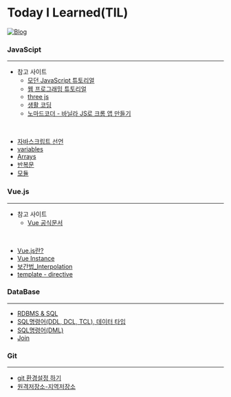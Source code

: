 # Today I Learned(TIL)
[![Blog](https://img.shields.io/badge/Blog-jmlee9707.velog-blueviolet.svg)](https://velog.io/@jmlee9707)

### JavaScipt
---
* 참고 사이트
    * [모던 JavaScript 튜토리얼](https://ko.javascript.info/)
    * [웹 프로그래밍 튜토리얼](https://poiemaweb.com/)
    * [three js](https://threejs.org/)
    * [생활 코딩](https://opentutorials.org/course/743)
    * [노마드코더 - 바닐라 JS로 크롬 앱 만들기](https://nomadcoders.co/javascript-for-beginners)

<br>

* [자바스크립트 선언](https://github.com/jmlee9707/TIL/blob/main/JavaScript/%EC%9E%90%EB%B0%94%EC%8A%A4%ED%81%AC%EB%A6%BD%ED%8A%B8_%EC%84%A0%EC%96%B8.md)
* [variables](https://github.com/jmlee9707/TIL/blob/main/JavaScript/%EB%B3%80%EC%88%98.md)
* [Arrays]()
* [반복문](https://github.com/jmlee9707/TIL/blob/main/JavaScript/%EB%B0%98%EB%B3%B5%EB%AC%B8.md)
* [모듈](https://github.com/jmlee9707/TIL/blob/main/JavaScript/%EB%AA%A8%EB%93%88.md)

### Vue.js
---
* 참고 사이트
    * [Vue 공식문서](https://kr.vuejs.org/)
<br>

* [Vue.js란?](https://github.com/jmlee9707/TIL/blob/main/Vue.js/Vue.js%EB%9E%80%3F.md)
* [Vue Instance](https://github.com/jmlee9707/TIL/blob/main/Vue.js/Vue_Instance.md)
* [보간법_Interpolation](https://github.com/jmlee9707/TIL/blob/main/Vue.js/%EB%B3%B4%EA%B0%84%EB%B2%95_Interpolation.md)
* [template - directive]()


### DataBase
---
* [RDBMS & SQL](https://github.com/jmlee9707/TIL/blob/main/DataBase/RDBMS_SQL.md)
* [SQL명령어(DDL, DCL, TCL), 데이터 타입](https://github.com/jmlee9707/TIL/blob/main/DataBase/SQL%EB%AA%85%EB%A0%B9%EC%96%B4_%EB%8D%B0%EC%9D%B4%ED%84%B0%20%ED%83%80%EC%9E%85.md)
* [SQL명령어(DML)](https://github.com/jmlee9707/TIL/blob/main/DataBase/SQL%EB%AA%85%EB%A0%B9%EC%96%B4_DML.md)
* [Join](https://github.com/jmlee9707/TIL/blob/main/DataBase/Join.md)
<!-- ### Spring Framework
---
* Spring?

### Vue
--- -->

### Git
---
* [git 환경설정 하기](https://github.com/jmlee9707/TIL/blob/main/Git/01.%EA%B9%83_%ED%99%98%EA%B2%BD%EC%84%A4%EC%A0%95%ED%95%98%EA%B8%B0.md)
* [원격저장소-지역저장소](https://github.com/jmlee9707/TIL/blob/main/Git/02.%EC%9B%90%EA%B2%A9%EC%A0%80%EC%9E%A5%EC%86%8C-%EC%A7%80%EC%97%AD%EC%A0%80%EC%9E%A5%EC%86%8C.md)

